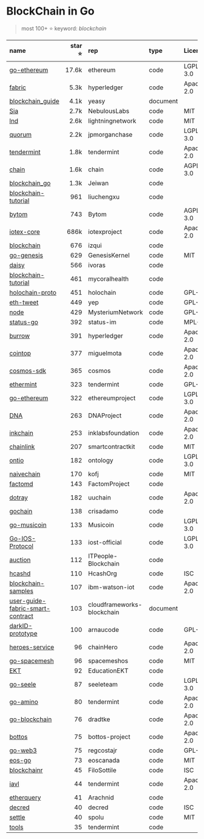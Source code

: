 # BlockChain in Go

>most 100+ :star: keyword: *blockchain*

|name|star :star: |rep|type|License|
|:-- |--:|:--|:--|:--|
|[go-ethereum](https://github.com/ethereum/go-ethereum) |17.6k|ethereum|code|LGPL-3.0|
|[fabric](https://github.com/hyperledger/fabric) |5.3k|hyperledger|code|Apache-2.0|
|[blockchain_guide](https://github.com/yeasy/blockchain_guide) |4.1k|yeasy|document|
|[Sia](https://github.com/NebulousLabs/Sia) |2.7k|NebulousLabs|code|MIT|
|[lnd](https://github.com/lightningnetwork/lnd) |2.6k|lightningnetwork|code|MIT|
|[quorum](https://github.com/jpmorganchase/quorum) |2.2k|jpmorganchase|code|LGPL-3.0|
|[tendermint](https://github.com/tendermint/tendermint) |1.8k|tendermint|code|Apache-2.0|
|[chain](https://github.com/chain/chain) |1.6k|chain|code|AGPL-3.0|
|[blockchain_go](https://github.com/Jeiwan/blockchain_go) |1.3k|Jeiwan|code|
|[blockchain-tutorial](https://github.com/liuchengxu/blockchain-tutorial) |961|liuchengxu|code|
|[bytom](https://github.com/Bytom/bytom) |743|Bytom|code|AGPL-3.0|
|[iotex-core](https://github.com/iotexproject/iotex-core) |686k|iotexproject|code|Apache-2.0|
|[blockchain](https://github.com/izqui/blockchain) |676|izqui|code|
|[go-genesis](https://github.com/GenesisKernel/go-genesis) |629|GenesisKernel|code|MIT|
|[daisy](https://github.com/ivoras/daisy) |566|ivoras|code|
|[blockchain-tutorial](https://github.com/mycoralhealth/blockchain-tutorial) |461|mycoralhealth|code|
|[holochain-proto](https://github.com/holochain/holochain-proto) |451|holochain|code|GPL-3.0|
|[eth-tweet](https://github.com/yep/eth-tweet) |449|yep|code|GPL-3.0|
|[node](https://github.com/MysteriumNetwork/node) |429|MysteriumNetwork|code|GPL-3.0|
|[status-go](https://github.com/status-im/status-go) |392|status-im|code|MPL-2.0|
|[burrow](https://github.com/hyperledger/burrow) |391|hyperledger|code|Apache-2.0|
|[cointop](https://github.com/miguelmota/cointop) |377|miguelmota|code|Apache-2.0|
|[cosmos-sdk](https://github.com/cosmos/cosmos-sdk) |365|cosmos|code|Apache-2.0|
|[ethermint](https://github.com/tendermint/ethermint) |323|tendermint|code|GPL-3.0|
|[go-ethereum](https://github.com/ethereumproject/go-ethereum) |322|ethereumproject|code|LGPL-3.0|
|[DNA](https://github.com/DNAProject/DNA) |263|DNAProject|code|Apache-2.0|
|[inkchain](https://github.com/inklabsfoundation/inkchain) |253|inklabsfoundation|code|Apache-2.0|
|[chainlink](https://github.com/smartcontractkit/chainlink) |207|smartcontractkit|code|MIT|
|[ontio](https://github.com/ontio/ontology) |182|ontology|code|LGPL-3.0|
|[naivechain](https://github.com/kofj/naivechain) |170|kofj|code|MIT|
|[factomd](https://github.com/FactomProject/factomd) |143|FactomProject|code|
|[dotray](https://github.com/uuchain/dotray) |182|uuchain|code|Apache-2.0|
|[gochain](https://github.com/crisadamo/gochain) |138|crisadamo|code|
|[go-musicoin](https://github.com/Musicoin/go-musicoin) |133|Musicoin|code|LGPL-3.0|
|[Go-IOS-Protocol](https://github.com/iost-official/Go-IOS-Protocol) |133|iost-official|code|LGPL-3.0|
|[auction](https://github.com/ITPeople-Blockchain/auction) |112|ITPeople-Blockchain|code|
|[hcashd](https://github.com/HcashOrg/hcashd) |110|HcashOrg|code|ISC|
|[blockchain-samples](https://github.com/ibm-watson-iot/blockchain-samples) |107|ibm-watson-iot|code|Apache-2.0|
|[user-guide-fabric-smart-contract](https://github.com/cloudframeworks-blockchain/user-guide-fabric-smart-contract) |103|cloudframeworks-blockchain|document|
|[darkID-prototype](https://github.com/arnaucode/darkID-prototype) |100|arnaucode|code|GPL-3.0|
|[heroes-service](https://github.com/chainHero/heroes-service) |96|chainHero|code|Apache-2.0
|[go-spacemesh](https://github.com/spacemeshos/go-spacemesh) |96|spacemeshos|code|MIT|
|[EKT](https://github.com/EducationEKT/EKT) |92|EducationEKT|code|
|[go-seele](https://github.com/seeleteam/go-seele) |87|seeleteam|code|LGPL-3.0||
|[go-amino](https://github.com/tendermint/go-amino) |80|tendermint|code|Apache-2.0|
|[go-blockchain](https://github.com/dradtke/go-blockchain) |76|dradtke|code|Apache-2.0|
|[bottos](https://github.com/bottos-project/bottos) |75|bottos-project|code|Apache-2.0|
|[go-web3](https://github.com/regcostajr/go-web3) |75|regcostajr|code|GPL-3.0|
|[eos-go](https://github.com/eoscanada/eos-go) |73|eoscanada|code|MIT|
|[blockchainr](https://github.com/FiloSottile/blockchainr) |45|FiloSottile|code|ISC|
|[iavl](https://github.com/tendermint/iavl) |44|tendermint|code|Apache-2.0|
|[etherquery](https://github.com/Arachnid/etherquery) |41|Arachnid|code||
|[decred](https://github.com/decred/dcrdata) |40|decred|code|ISC|
|[settle](https://github.com/spolu/settle) |40|spolu|code|MIT|
|[tools](https://github.com/tendermint/tools) |35|tendermint|code|